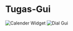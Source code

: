 # Tugas-Gui
![Calender Widget](https://user-images.githubusercontent.com/72422058/114342471-17135d00-9b86-11eb-9c16-a471f5254614.PNG)
![Dial Gui](https://user-images.githubusercontent.com/72422058/114342485-1da1d480-9b86-11eb-93de-29b7a0154f04.PNG)
